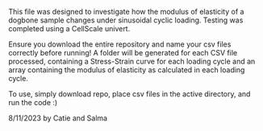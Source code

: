 This file was designed to investigate how the modulus of elasticity of a dogbone sample changes under sinusoidal cyclic loading. Testing was completed using a CellScale univert. 

Ensure you download the entire repository and name your csv files correctly before running! A folder will be generated for each CSV file processed, containing a Stress-Strain curve for each loading cycle and an array containing the modulus of elasticity as calculated in each loading cycle. 

To use, simply download repo, place csv files in the active directory, and run the code :)

8/11/2023 by Catie and Salma